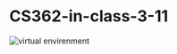 # CS362-in-class-3-11

![virtual envirenment](https://github.com/ConnorBaldes/CS362-in-class-3-11/blob/main/virtual_env.JPG)
